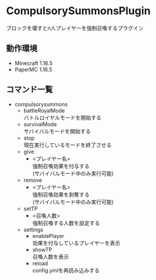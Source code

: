 # CompulsorySummonsPlugin
ブロックを壊すとn人プレイヤーを強制召喚するプラグイン

## 動作環境
- Minecraft 1.16.5
- PaperMC 1.16.5

## コマンド一覧
- compulsorysummons
    - battleRoyalMode  
      バトルロイヤルモードを開始する
    - survivalMode  
      サバイバルモードを開始する
    - stop  
      現在実行しているモードを終了させる
    - give
        - <プレイヤー名>  
          強制召喚効果を付与する  
          (サバイバルモード中のみ実行可能)
    - remove
        - <プレイヤー名>  
          強制召喚効果を剥奪する  
          (サバイバルモード中のみ実行可能)
    - setTP
        - <召喚人数>  
          強制召喚する人数を設定する
    - settings
        - enablePlayer  
          効果を付与しているプレイヤーを表示
        - showTP  
          召喚人数を表示
        - reload  
          config.ymlを再読み込みする